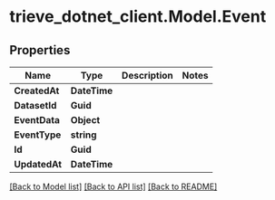 # trieve_dotnet_client.Model.Event

## Properties

Name | Type | Description | Notes
------------ | ------------- | ------------- | -------------
**CreatedAt** | **DateTime** |  | 
**DatasetId** | **Guid** |  | 
**EventData** | **Object** |  | 
**EventType** | **string** |  | 
**Id** | **Guid** |  | 
**UpdatedAt** | **DateTime** |  | 

[[Back to Model list]](../README.md#documentation-for-models) [[Back to API list]](../README.md#documentation-for-api-endpoints) [[Back to README]](../README.md)

